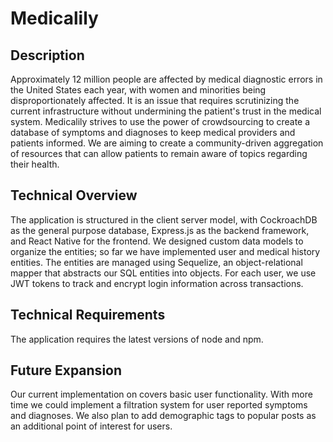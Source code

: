 # Medicalily

## Description
Approximately 12 million people are affected by medical diagnostic errors in the United States each year, with women and minorities being disproportionately affected. It is an issue that requires scrutinizing the current infrastructure without undermining the patient's trust in the medical system. Medicalily strives to use the power of crowdsourcing to create a database of symptoms and diagnoses to keep medical providers and patients informed. We are aiming to create a community-driven aggregation of resources that can allow patients to remain aware of topics regarding their health.

## Technical Overview
The application is structured in the client server model, with CockroachDB as the general purpose database, Express.js as the backend framework, and React Native for the frontend. We designed custom data models to organize the entities; so far we have implemented user and medical history entities. The entities are managed using Sequelize, an object-relational mapper that abstracts our SQL entities into objects. For each user, we use JWT tokens to track and encrypt login information across transactions. 

## Technical Requirements
The application requires the latest versions of node and npm.

## Future Expansion
Our current implementation on covers basic user functionality. With more time we could implement a filtration system for user reported symptoms and diagnoses. We also plan to add demographic tags to popular posts as an additional point of interest for users.
